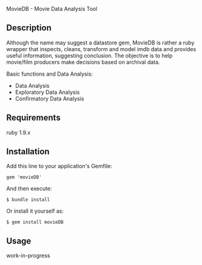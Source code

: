  MovieDB - Movie Data Analysis Tool

## Description

Although the name may suggest a datastore gem, MovieDB is rather a ruby wrapper that inspects, cleans, transform and model imdb data and provides useful information, suggesting conclusion. 
The objective is to help movie/film producers make decisions based on archival data.

Basic functions and Data Analysis:
* Data Analysis
* Exploratory Data Analysis
* Confirmatory Data Analysis

## Requirements
  
  ruby 1.9.x

## Installation

Add this line to your application's Gemfile:

    gem 'movieDB'

And then execute:

    $ bundle install

Or install it yourself as:

    $ gem install movieDB

## Usage

  work-in-progress
